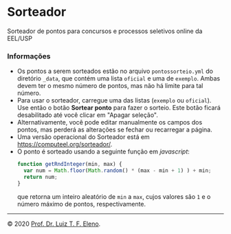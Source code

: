 # Sorteador
Sorteador de pontos para concursos e processos seletivos online da EEL/USP

### Informações

* Os pontos a serem sorteados estão no arquivo `pontossorteio.yml` do diretório `_data`, que contém uma lista `oficial` e uma de `exemplo`. Ambas devem ter o mesmo número de pontos, mas não há limite para tal número.
* Para usar o sorteador, carregue uma das listas (`exemplo` ou `oficial`). Use então o botão **Sortear ponto** para fazer o sorteio. Este botão ficará desabilitado até você clicar em "Apagar seleção".
* Alternativamente, você pode editar manualmente os campos dos pontos, mas perderá as alterações se fechar ou recarregar a página.
* Uma versão operacional do Sorteador está em <https://computeel.org/sorteador/>.
* O ponto é sorteado usando a seguinte função em _javascript_:
  ```javascript
  function getRndInteger(min, max) {
    var num = Math.floor(Math.random() * (max - min + 1) ) + min;
    return num;
  }
  ```
  que retorna um inteiro aleatório de `min` a `max`, cujos valores são `1` e o número máximo de pontos, respectivamente.

---

© 2020 [Prof. Dr. Luiz T. F. Eleno](http://www.demar.eel.usp.br/docentes/luiz-tadeu-fernandes-eleno.html).
